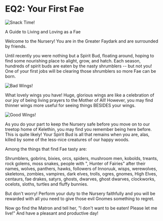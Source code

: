 # EQ2: Your First Fae

![Snack Time!](http://westkarana.com/wp-content/uploads/2006/11/1110yummy.jpg)

A Guide to Living and Loving as a Fae

Welcome to the Nursery! You are in the Greater Faydark and are surrounded by friends.

Until recently you were nothing but a Spirit Bud, floating around, hoping to find some nourishing place to alight, grow, and hatch. Each season, hundreds of spirit buds are eaten by the nasty shrumblers -- but not you! One of your first jobs will be clearing those shrumblers so more Fae can be born.

![Bad Wings!](http://westkarana.com/wp-content/uploads/2006/11/1110bigfae.jpg)

What lovely wings you have! Huge, glorious wings are like a celebration of our joy of being living prayers to the Mother of All! However, you may find thinner wings more useful for seeing things BESIDES your wings.

![Good Wings!](http://westkarana.com/wp-content/uploads/2006/11/1110goodwings.jpg)

As you do your part to keep the Nursery safe before you move on to our treetop home of Kelethin, you may find you remember being here before. This is quite likely! Your Spirit Bud is all that remains when you are, alas, killed by some of the less-nice creatures of our happy woods.

Among the things that find Fae tasty are:

Shrumblers, gobrins, bixies, orcs, spiders, mushroom men, kobolds, treants, rock golems, moss snakes, people with ", Hunter of Fairies" after their names, wolves, panthers, hawks, followers of Innoruuk, wisps, werewolves, skeletons, zombies, vampires, dark elves, trolls, ogres, gnomes, High Elves, centaurs, fae drakes, satyrs, ghosts, dwarves, ghost dwarves, clockworks, ocelots, sloths, turtles and fluffy bunnies.

But don't worry! Perform your duty to the Nursery faithfully and you will be rewarded with all you need to give those evil Gnomes something to regret.

Now go find the Matron and tell her, "I don't want to be eaten! Please let me live!" And have a pleasant and productive day!
